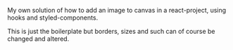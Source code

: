My own solution of how to add an image to canvas in a react-project, using hooks and styled-components.

This is just the boilerplate but borders, sizes and such can of course be changed and altered.

